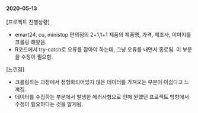 #### 2020-05-13

[프로젝트 진행상황]

- emart24, cu, ministop 편의점의 2+1,1+1 제품의 제품명, 가격, 제조사, 이미지를 크롤링 해왔음.
- R코드에서 try-catch로 오류를 잡아야 하는데, 그냥 오류를 내면서 종료됨. 이 부분을 수정이 필요함.

[느낀점]

- 크롤링하는 과정에서 정형화되어있지 않은 데이터를 가져오는 부분이 아쉽다고 느껴짐.
- 데이터를 수집하는 부분에서 발생한 에러사항으로 인해 원했던 프로젝트 방향에서 수정이 필요하다는 것을 알게됨.















